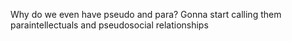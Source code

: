Why do we even have pseudo and para? Gonna start calling them paraintellectuals and pseudosocial relationships

